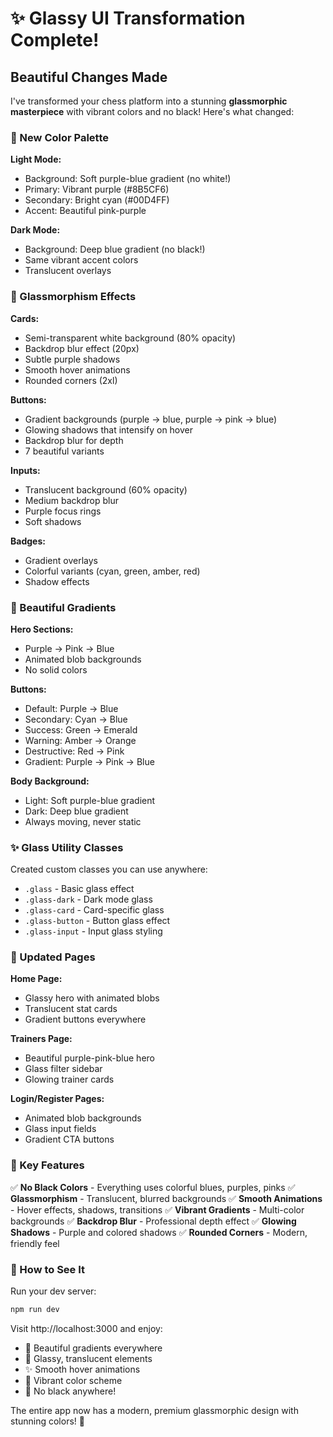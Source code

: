 # ✨ Glassy UI Transformation Complete!

## Beautiful Changes Made

I've transformed your chess platform into a stunning **glassmorphic masterpiece** with vibrant colors and no black! Here's what changed:

### 🎨 New Color Palette

**Light Mode:**
- Background: Soft purple-blue gradient (no white!)
- Primary: Vibrant purple (#8B5CF6)
- Secondary: Bright cyan (#00D4FF)
- Accent: Beautiful pink-purple

**Dark Mode:**
- Background: Deep blue gradient (no black!)
- Same vibrant accent colors
- Translucent overlays

### 💎 Glassmorphism Effects

**Cards:**
- Semi-transparent white background (80% opacity)
- Backdrop blur effect (20px)
- Subtle purple shadows
- Smooth hover animations
- Rounded corners (2xl)

**Buttons:**
- Gradient backgrounds (purple → blue, purple → pink → blue)
- Glowing shadows that intensify on hover
- Backdrop blur for depth
- 7 beautiful variants

**Inputs:**
- Translucent background (60% opacity)
- Medium backdrop blur
- Purple focus rings
- Soft shadows

**Badges:**
- Gradient overlays
- Colorful variants (cyan, green, amber, red)
- Shadow effects

### 🌈 Beautiful Gradients

**Hero Sections:**
- Purple → Pink → Blue
- Animated blob backgrounds
- No solid colors

**Buttons:**
- Default: Purple → Blue
- Secondary: Cyan → Blue  
- Success: Green → Emerald
- Warning: Amber → Orange
- Destructive: Red → Pink
- Gradient: Purple → Pink → Blue

**Body Background:**
- Light: Soft purple-blue gradient
- Dark: Deep blue gradient
- Always moving, never static

### ✨ Glass Utility Classes

Created custom classes you can use anywhere:

- `.glass` - Basic glass effect
- `.glass-dark` - Dark mode glass
- `.glass-card` - Card-specific glass
- `.glass-button` - Button glass effect
- `.glass-input` - Input glass styling

### 📱 Updated Pages

**Home Page:**
- Glassy hero with animated blobs
- Translucent stat cards
- Gradient buttons everywhere

**Trainers Page:**
- Beautiful purple-pink-blue hero
- Glass filter sidebar
- Glowing trainer cards

**Login/Register Pages:**
- Animated blob backgrounds
- Glass input fields
- Gradient CTA buttons

### 🎯 Key Features

✅ **No Black Colors** - Everything uses colorful blues, purples, pinks
✅ **Glassmorphism** - Translucent, blurred backgrounds
✅ **Smooth Animations** - Hover effects, shadows, transitions
✅ **Vibrant Gradients** - Multi-color backgrounds
✅ **Backdrop Blur** - Professional depth effect
✅ **Glowing Shadows** - Purple and colored shadows
✅ **Rounded Corners** - Modern, friendly feel

### 🚀 How to See It

Run your dev server:

```bash
npm run dev
```

Visit http://localhost:3000 and enjoy:
- 🎨 Beautiful gradients everywhere
- 💎 Glassy, translucent elements
- ✨ Smooth hover animations
- 🌈 Vibrant color scheme
- 🚫 No black anywhere!

The entire app now has a modern, premium glassmorphic design with stunning colors! 🎉
